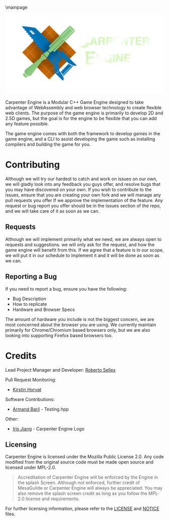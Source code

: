 \mainpage

![Carpenter Engine Logo by Iris Jiang](images/CarpenterEngine_Logo.png)

Carpenter Engine is a Modular C++ Game Engine designed to take advantage of
WebAssembly and web browser technology to create flexible web clients. The purpose
of the game engine is primarily to develop 2D and 2.5D games, but the goal is for
the engine to be flexible that you can add any feature possible.

The game engine comes with both the framework to develop games in the game engine,
and a CLI to assist developing the game such as installing compilers and building
the game for you.

# Contributing
Although we will try our hardest to catch and work on issues on our own, we
will gladly look into any feedback you guys offer, and resolve bugs that you may
have discovered on your own. If you wish to contribute to the issues, ensure that
you are creating your own fork and we will manage any pull requests you offer If
we approve the implementation of the feature. Any request or bug report you offer
should be in the Issues section of the repo, and we will take care of it as soon
as we can.

## Requests

Although we will implement primarily what we need, we are always open to requests
and suggestions. we will only ask for the request, and how the game engine will
benefit from this. If we agree that a feature is in our scope, we will put it in
our schedule to implement it and it will be done as soon as we can. 

## Reporting a Bug
If you need to report a bug, ensure you have the following:
- Bug Description
- How to replicate
- Hardware and Browser Specs

The amount of hardware you include is not the biggest concern, we are most
concerned about the browser you are using. We currently maintain primarily for
Chrome/Chromium based browsers only, but we are also looking into supporting
Firefox based browsers too.

# Credits

Lead Project Manager and Developer: [Roberto Selles](https://henderythmix.is-a.dev)

Pull Request Monitoring:
- [Kirstin Horvat](https://github.com/kbph05)

Software Contributions:
- [Armand Baril](https://github.com/BigChungus21220) - Testing.hpp

Other:
- [Iris Jiang](https://github.com/Shenyuanmeigui12) - Carpenter Engine Logo

## Licensing
Carpenter Engine is licensed under the Mozilla Public License 2.0. Any code modified
from the original source code must be made open source and licensed under MPL-2.0.

> Accreditation of Carpenter Engine will be enforced by the Engine in the splash
> Screen. Although not enforced, further credit of MesaGuilde or Carpenter Engine
> will always be appreciated. You may also remove the splash screen credit as long
> as you follow the MPL-2.0 license and requirements.

For further licensing information, please refer to the
[LICENSE](https://github.com/MesaGuildeTeam/Carpenter-Engine/blob/main/LICENSE)
and [NOTICE](https://github.com/MesaGuildeTeam/Carpenter-Engine/blob/main/NOTICE.md)
files.
